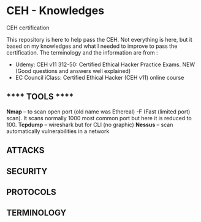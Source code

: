 # CEH - Knowledges
CEH certification

This repository is here to help pass the CEH. Not everything is here, but it based on my knowledges and what I needed to improve to pass the certification.
The terminology and the information are from :
- Udemy: CEH v11 312-50: Certified Ethical Hacker Practice Exams. NEW (Good questions and answers well explained)
- EC Council iClass: Certified Ethical Hacker (CEH v11) online course

## **** TOOLS ****

**Nmap** – to scan open port (old name was Ethereal)
  -F (Fast (limited port) scan). It scans normally 1000 most common port but here it is reduced to 100.
**Tcpdump** – wireshark but for CLI (no graphic)
**Nessus** – scan automatically vulnerabilities in a network


## ATTACKS



## SECURITY



## PROTOCOLS



## TERMINOLOGY


